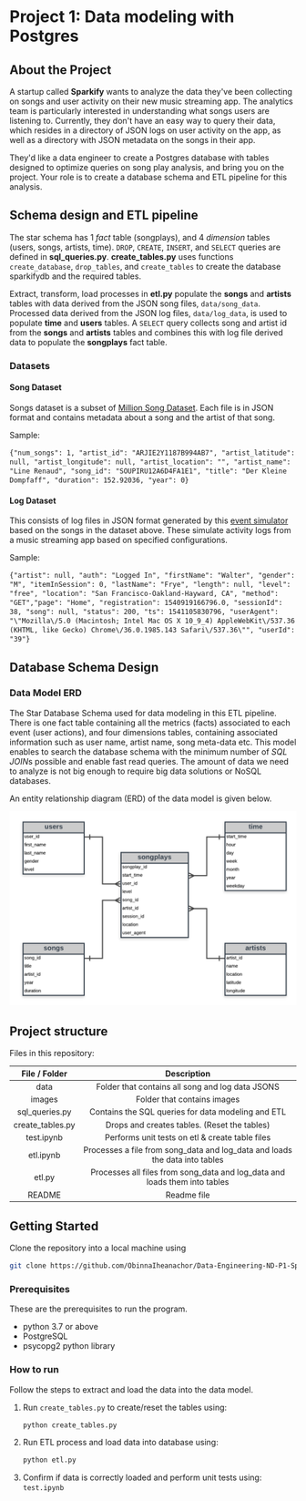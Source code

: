 # Project 1: Data modeling with Postgres

## About the Project

A startup called **Sparkify** wants to analyze the data they've been collecting on songs and user activity on their new music streaming app. The analytics team is particularly interested in understanding what songs users are listening to. Currently, they don't have an easy way to query their data, which resides in a directory of JSON logs on user activity on the app, as well as a directory with JSON metadata on the songs in their app.

They'd like a data engineer to create a Postgres database with tables designed to optimize queries on song play analysis, and bring you on the project. Your role is to create a database schema and ETL pipeline for this analysis.

## Schema design and ETL pipeline

The star schema has 1 *fact* table (songplays), and 4 *dimension* tables (users, songs, artists, time). `DROP`, `CREATE`, `INSERT`, and `SELECT` queries are defined in **sql_queries.py**. **create_tables.py** uses functions `create_database`, `drop_tables`, and `create_tables` to create the database sparkifydb and the required tables.

Extract, transform, load processes in **etl.py** populate the **songs** and **artists** tables with data derived from the JSON song files, `data/song_data`. Processed data derived from the JSON log files, `data/log_data`, is used to populate **time** and **users** tables. 
A `SELECT` query collects song and artist id from the **songs** and **artists** tables and combines this with log file derived data to populate the **songplays** fact table.

### Datasets
#### Song Dataset
Songs dataset is a subset of [Million Song Dataset](http://millionsongdataset.com/).  Each file is in JSON format and contains metadata about a song and the artist of that song.

Sample:
```
{"num_songs": 1, "artist_id": "ARJIE2Y1187B994AB7", "artist_latitude": null, "artist_longitude": null, "artist_location": "", "artist_name": "Line Renaud", "song_id": "SOUPIRU12A6D4FA1E1", "title": "Der Kleine Dompfaff", "duration": 152.92036, "year": 0}
```

#### Log Dataset
This consists of log files in JSON format generated by this [event simulator](https://github.com/Interana/eventsim) based on the songs in the dataset above. These simulate activity logs from a music streaming app based on specified configurations.

Sample:
```
{"artist": null, "auth": "Logged In", "firstName": "Walter", "gender": "M", "itemInSession": 0, "lastName": "Frye", "length": null, "level": "free", "location": "San Francisco-Oakland-Hayward, CA", "method": "GET","page": "Home", "registration": 1540919166796.0, "sessionId": 38, "song": null, "status": 200, "ts": 1541105830796, "userAgent": "\"Mozilla\/5.0 (Macintosh; Intel Mac OS X 10_9_4) AppleWebKit\/537.36 (KHTML, like Gecko) Chrome\/36.0.1985.143 Safari\/537.36\"", "userId": "39"}
```

## Database Schema Design

### Data Model ERD

The Star Database Schema used for data modeling in this ETL pipeline. There is one fact table containing all the metrics (facts) associated to each event (user actions), and four dimensions tables, containing associated information such as user name, artist name, song meta-data etc. This model enables to search the database schema with the minimum number of  *SQL JOIN*s possible and enable fast read queries. The amount of data we need to analyze is not big enough to require big data solutions or NoSQL databases.

An entity relationship diagram (ERD) of the data model is given below. 

![](./Images/sparkify_erd.png)

## Project structure

Files in this repository:

|  File / Folder   |                         Description                          |
| :--------------: | :----------------------------------------------------------: |
|       data       |        Folder that contains all song and log data JSONS      |
|      images      |         Folder that contains images                          |
|  sql_queries.py  |      Contains the SQL queries for data modeling and ETL      |
| create_tables.py |         Drops and creates tables. (Reset the tables)         |
|    test.ipynb    |         Performs unit tests on etl & create table files      |
|    etl.ipynb     | Processes a file from song_data and log_data and loads the data into tables |
|      etl.py      | Processes all files from song_data and log_data and loads them into  tables |
|      README      |                         Readme file                          |



<!-- GETTING STARTED -->

## Getting Started

Clone the repository into a local machine using

```sh
git clone https://github.com/ObinnaIheanachor/Data-Engineering-ND-P1-Sparkify
```

### Prerequisites

These are the prerequisites to run the program.

* python 3.7 or above
* PostgreSQL
* psycopg2 python library

### How to run

Follow the steps to extract and load the data into the data model.

1. Run `create_tables.py` to create/reset the tables using:

   ```python
   python create_tables.py
   ```

2. Run ETL process and load data into database using:

   ```python
   python etl.py
   ```

3. Confirm if data is correctly loaded and perform unit tests using: `test.ipynb`




